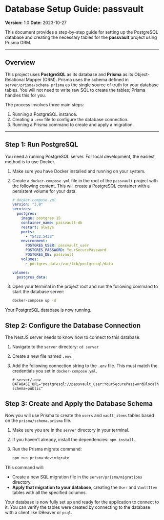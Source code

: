 # Database Setup Guide: passvault

**Version:** 1.0
**Date:** 2023-10-27

This document provides a step-by-step guide for setting up the PostgreSQL database and creating the necessary tables for the **passvault** project using Prisma ORM.

---

## Overview

This project uses **PostgreSQL** as its database and **Prisma** as its Object-Relational Mapper (ORM). Prisma uses the schema defined in `server/prisma/schema.prisma` as the single source of truth for your database tables. You will not need to write raw SQL to create the tables; Prisma handles this for you.

The process involves three main steps:

1.  Running a PostgreSQL instance.
2.  Creating a `.env` file to configure the database connection.
3.  Running a Prisma command to create and apply a migration.

---

## Step 1: Run PostgreSQL

You need a running PostgreSQL server. For local development, the easiest method is to use Docker.

1.  Make sure you have Docker installed and running on your system.
2.  Create a `docker-compose.yml` file in the root of the `passvault` project with the following content. This will create a PostgreSQL container with a persistent volume for your data.

    ```yaml
    # docker-compose.yml
    version: "3.8"
    services:
      postgres:
        image: postgres:15
        container_name: passvault-db
        restart: always
        ports:
          - "5432:5432"
        environment:
          POSTGRES_USER: passvault_user
          POSTGRES_PASSWORD: YourSecurePassword
          POSTGRES_DB: passvault
        volumes:
          - postgres_data:/var/lib/postgresql/data

    volumes:
      postgres_data:
    ```

3.  Open your terminal in the project root and run the following command to start the database server:

    ```bash
    docker-compose up -d
    ```

Your PostgreSQL database is now running.

## Step 2: Configure the Database Connection

The NestJS server needs to know how to connect to this database.

1.  Navigate to the `server` directory: `cd server`
2.  Create a new file named `.env`.
3.  Add the following connection string to the `.env` file. This must match the credentials you set in `docker-compose.yml`.

    ```env
    # server/.env
    DATABASE_URL="postgresql://passvault_user:YourSecurePassword@localhost:5432/passvault?schema=public"
    ```

## Step 3: Create and Apply the Database Schema

Now you will use Prisma to create the `users` and `vault_items` tables based on the `prisma/schema.prisma` file.

1.  Make sure you are in the `server` directory in your terminal.
2.  If you haven't already, install the dependencies: `npm install`.
3.  Run the Prisma migrate command:

    ```bash
    npm run prisma:dev:migrate
    ```

This command will:

- Create a new SQL migration file in the `server/prisma/migrations` directory.
- **Apply that migration to your database**, creating the `User` and `VaultItem` tables with all the specified columns.

Your database is now fully set up and ready for the application to connect to it. You can verify the tables were created by connecting to the database with a client like DBeaver or `psql`.

